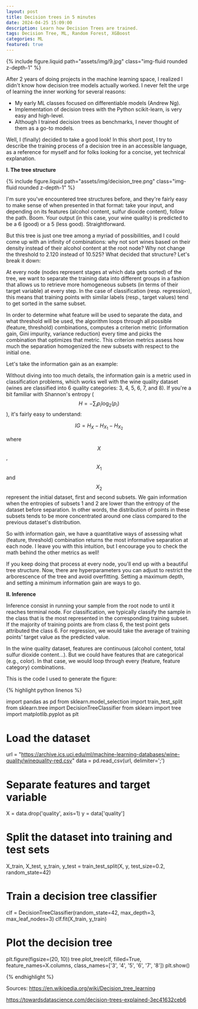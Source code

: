 ```yaml
---
layout: post
title: Decision trees in 5 minutes
date: 2024-04-25 15:09:00
description: Learn how Decision Trees are trained.
tags: Decision Tree, ML, Random Forest, XGBoost
categories: ML
featured: true
---
```


{% include figure.liquid path="assets/img/9.jpg" class="img-fluid rounded z-depth-1" %}

After 2 years of doing projects in the machine learning space, I realized I didn't know how decision tree models actually worked. I never felt the urge of learning the inner working for several reasons:
- My early ML classes focused on differentiable models (Andrew Ng).
- Implementation of decision trees with the Python scikit-learn, is very easy and high-level.
- Although I trained decision trees as benchmarks, I never thought of them as a go-to models.

Well, I (finally) decided to take a good look! In this short post, I try to describe the training process of a decision tree in an accessible language, as a reference for myself and for folks looking for a concise, yet technical explanation.

**I. The tree structure**

{% include figure.liquid path="assets/img/decision_tree.png" class="img-fluid rounded z-depth-1" %}

I'm sure you've encountered tree structures before, and they're fairly easy to make sense of when presented in that format: take your input, and depending on its features (alcohol content, sulfur dioxide content), follow the path. Boom. Your output (in this case, your wine quality) is predicted to be a 6 (good) or a 5 (less good). Straightforward. 

But this tree is just one tree among a myriad of possibilities, and I could come up with an infinity of combinations: why not sort wines based on their density instead of their alcohol content at the root node? Why not change the threshold to 2.120 instead of 10.525? What decided that structure? Let's break it down:

At every node (nodes represent stages at which data gets sorted) of the tree, we want to separate the training data into different groups in a fashion that allows us to retrieve more homogeneous subsets (in terms of their target variable) at every step. In the case of classification (resp. regression), this means that training points with similar labels (resp., target values) tend to get sorted in the same subset.

In order to determine what feature will be used to separate the data, and what threshold will be used, the algorithm loops through all possible (feature, threshold) combinations, computes a criterion metric (information gain, Gini impurity, variance reduction) every time and picks the combination that optimizes that metric. This criterion metrics assess how much the separation homogenized the new subsets with respect to the initial one.

Let's take the information gain as an example: 

Without diving into too much details, the information gain is a metric used in classification problems, which works well with the wine quality dataset (wines are classified into 6 quality categories: 3, 4, 5, 6, 7, and 8). If you're a bit familiar with Shannon's entropy ($$ H = - \sum_{i} p_i \log_{2}(p_i) $$), it's fairly easy to understand:

$$
IG = H_X - H_{X_1} - H_{X_2}
$$

where $$X$$, $$X_1$$ and $$X_2$$ represent the initial dataset, first and second subsets. We gain information when the entropies of subsets 1 and 2 are lower than the entropy of the dataset before separation. In other words, the distribution of points in these subsets tends to be more concentrated around one class compared to the previous dataset's distribution.

So with information gain, we have a quantitative ways of assessing what (feature, threshold) combination returns the most informative separation at each node. I leave you with this intuition, but I encourage you to check the math behind the other metrics as well!

If you keep doing that process at every node, you'll end up with a beautiful tree structure. Now, there are hyperparameters you can adjust to restrict the arborescence of the tree and avoid overfitting. Setting a maximum depth, and setting a minimum information gain are ways to go. 

**II. Inference**

Inference consist in running your sample from the root node to until it reaches terminal node. For classification, we typically classify the sample in the class that is the most represented in the corresponding training subset. If the majority of training points are from class 6, the test point gets attributed the class 6. For regression, we would take the average of training points' target value as the predicted value.

In the wine quality dataset, features are continuous (alcohol content, total sulfur dioxide content...). But we could have features that are categorical (e.g., color). In that case, we would loop through every (feature, feature category) combinations. 

This is the code I used to generate the figure:

{% highlight python linenos %}

import pandas as pd
from sklearn.model_selection import train_test_split
from sklearn.tree import DecisionTreeClassifier
from sklearn import tree
import matplotlib.pyplot as plt

# Load the dataset
url = "https://archive.ics.uci.edu/ml/machine-learning-databases/wine-quality/winequality-red.csv"
data = pd.read_csv(url, delimiter=';')

# Separate features and target variable
X = data.drop('quality', axis=1)
y = data['quality']

# Split the dataset into training and test sets
X_train, X_test, y_train, y_test = train_test_split(X, y, test_size=0.2, random_state=42)

# Train a decision tree classifier
clf = DecisionTreeClassifier(random_state=42, max_depth=3, max_leaf_nodes=3)
clf.fit(X_train, y_train)

# Plot the decision tree
plt.figure(figsize=(20, 10))
tree.plot_tree(clf, filled=True, feature_names=X.columns, class_names=['3', '4', '5', '6', '7', '8'])
plt.show()

{% endhighlight %}

Sources:
https://en.wikipedia.org/wiki/Decision_tree_learning

https://towardsdatascience.com/decision-trees-explained-3ec41632ceb6


